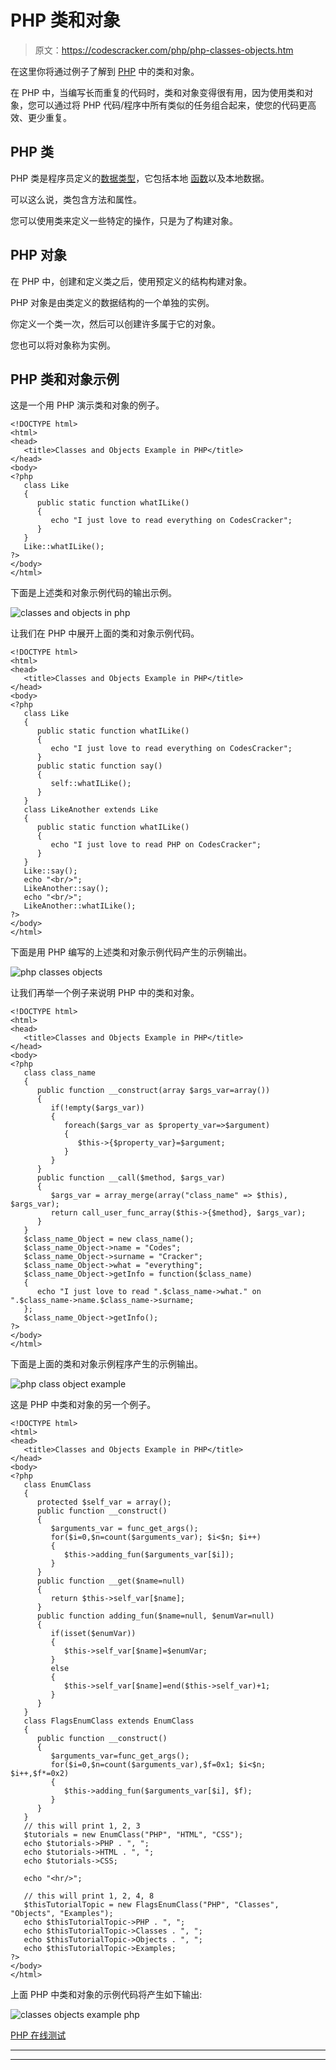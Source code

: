 # PHP 类和对象

> 原文：<https://codescracker.com/php/php-classes-objects.htm>

在这里你将通过例子了解到 [PHP](/php/index.htm) 中的类和对象。

在 PHP 中，当编写长而重复的代码时，类和对象变得很有用，因为使用类和对象，您可以通过将 PHP 代码/程序中所有类似的任务组合起来，使您的代码更高效、更少重复。

## PHP 类

PHP 类是程序员定义的[数据类型](/php/php-data-types.htm)，它包括本地 [函数](/php/php-functions.htm)以及本地数据。

可以这么说，类包含方法和属性。

您可以使用类来定义一些特定的操作，只是为了构建对象。

## PHP 对象

在 PHP 中，创建和定义类之后，使用预定义的结构构建对象。

PHP 对象是由类定义的数据结构的一个单独的实例。

你定义一个类一次，然后可以创建许多属于它的对象。

您也可以将对象称为实例。

## PHP 类和对象示例

这是一个用 PHP 演示类和对象的例子。

```
<!DOCTYPE html>
<html>
<head>
   <title>Classes and Objects Example in PHP</title>
</head>
<body>
<?php
   class Like
   {
      public static function whatILike()
      {
         echo "I just love to read everything on CodesCracker";
      }
   }
   Like::whatILike();
?>
</body>
</html>
```

下面是上述类和对象示例代码的输出示例。

![classes and objects in php](img/6d2c61ac0662f5c15b531ee59cf1f351.png)

让我们在 PHP 中展开上面的类和对象示例代码。

```
<!DOCTYPE html>
<html>
<head>
   <title>Classes and Objects Example in PHP</title>
</head>
<body>
<?php
   class Like
   {
      public static function whatILike()
      {
         echo "I just love to read everything on CodesCracker";
      }
      public static function say()
      {
         self::whatILike();
      }
   }
   class LikeAnother extends Like 
   {
      public static function whatILike()
      {
         echo "I just love to read PHP on CodesCracker";
      }
   }
   Like::say();
   echo "<br/>";
   LikeAnother::say();
   echo "<br/>";
   LikeAnother::whatILike();
?>
</body>
</html>
```

下面是用 PHP 编写的上述类和对象示例代码产生的示例输出。

![php classes objects](img/9327255fea95843a28974fea72dd92a3.png)

让我们再举一个例子来说明 PHP 中的类和对象。

```
<!DOCTYPE html>
<html>
<head>
   <title>Classes and Objects Example in PHP</title>
</head>
<body>
<?php
   class class_name
   {
      public function __construct(array $args_var=array())
      {
         if(!empty($args_var))
         {   
            foreach($args_var as $property_var=>$argument)
            {
               $this->{$property_var}=$argument;
            }
         }
      }
      public function __call($method, $args_var)
      {
         $args_var = array_merge(array("class_name" => $this), $args_var); 
         return call_user_func_array($this->{$method}, $args_var);
      }
   }
   $class_name_Object = new class_name();
   $class_name_Object->name = "Codes";
   $class_name_Object->surname = "Cracker";
   $class_name_Object->what = "everything";
   $class_name_Object->getInfo = function($class_name)
   {
      echo "I just love to read ".$class_name->what." on ".$class_name->name.$class_name->surname;
   };
   $class_name_Object->getInfo();
?>
</body>
</html>
```

下面是上面的类和对象示例程序产生的示例输出。

![php class object example](img/5ffabf5fb63588f31ca20094c8ed92dc.png)

这是 PHP 中类和对象的另一个例子。

```
<!DOCTYPE html>
<html>
<head>
   <title>Classes and Objects Example in PHP</title>
</head>
<body>
<?php
   class EnumClass
   {
      protected $self_var = array();
      public function __construct()
      {
         $arguments_var = func_get_args();
         for($i=0,$n=count($arguments_var); $i<$n; $i++)
         {
            $this->adding_fun($arguments_var[$i]);
         }
      }
      public function __get($name=null)
      {
         return $this->self_var[$name];
      }
      public function adding_fun($name=null, $enumVar=null)
      {
         if(isset($enumVar))
         {
            $this->self_var[$name]=$enumVar;
         }
         else
         {
            $this->self_var[$name]=end($this->self_var)+1;
         }
      }
   }
   class FlagsEnumClass extends EnumClass
   {
      public function __construct()
      {
         $arguments_var=func_get_args();
         for($i=0,$n=count($arguments_var),$f=0x1; $i<$n; $i++,$f*=0x2)
         {
            $this->adding_fun($arguments_var[$i], $f);
         }
      }
   }
   // this will print 1, 2, 3
   $tutorials = new EnumClass("PHP", "HTML", "CSS");
   echo $tutorials->PHP . ", ";
   echo $tutorials->HTML . ", ";
   echo $tutorials->CSS;

   echo "<hr/>";

   // this will print 1, 2, 4, 8
   $thisTutorialTopic = new FlagsEnumClass("PHP", "Classes", "Objects", "Examples");
   echo $thisTutorialTopic->PHP . ", ";
   echo $thisTutorialTopic->Classes . ", ";
   echo $thisTutorialTopic->Objects . ", ";
   echo $thisTutorialTopic->Examples;
?>
</body>
</html>
```

上面 PHP 中类和对象的示例代码将产生如下输出:

![classes objects example php](img/194761b4cd8089bee9e6b95619ae2cfa.png)

[PHP 在线测试](/exam/showtest.php?subid=8)

* * *

* * *
